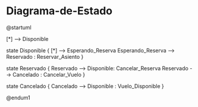 # Diagrama-de-Estado


@startuml

[*] --> Disponible

state Disponible {
    [*] --> Esperando_Reserva
    Esperando_Reserva --> Reservado : Reservar_Asiento
}

state Reservado {
    Reservado --> Disponible: Cancelar_Reserva
    Reservado --> Cancelado : Cancelar_Vuelo
}

state Cancelado {
    Cancelado --> Disponible : Vuelo_Disponible
}

    
@endum1


